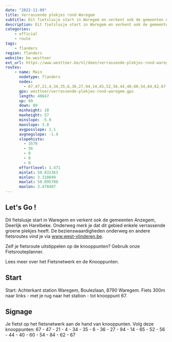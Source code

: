 ```yaml
---
date: "2022-11-09"
title: Verrassende plekjes rond Waregem
subtitle: Dit fietslusje start in Waregem en verkent ook de gemeenten Anzegem, Deerlijk en Harelbeke
description: Dit fietslusje start in Waregem en verkent ook de gemeenten Anzegem, Deerlijk en Harelbeke
categories:
    - official
    - route
tags:
    - flanders
region: flanders
website: be.westtoer
ext_url: https://www.westtoer.be/nl/doen/verrassende-plekjes-rond-waregem
routes:
    - name: Main
      nodetype: flanders
      nodes:
        - 67,47,21,4,34,35,6,36,27,94,14,65,52,56,44,40,60,54,84,62,67
      gpx: westtoer/verrassende-plekjes-rond-waregem.gpx
      length: 40847
      up: 89
      down: 89
      minheight: 10
      maxheight: 57
      minslope: -5.9
      maxslope: 3.8
      avgposslope: 1.1
      avgnegslope: -1.4
      slopehisto:
        - 3579
        - 56
        - 0
        - 0
        - 0
      effortlevel: 1.471
      minlat: 50.832363
      minlon: 3.310849
      maxlat: 50.895708
      maxlon: 3.478407
---
```


## Let's Go ! 

Dit fietslusje start in Waregem en verkent ook de gemeenten Anzegem, Deerlijk en Harelbeke. Onderweg merk je dat dit gebied enkele verrassende groene plekjes heeft. De bezienswaardigheden onderweg en andere fietsroutes vind je via www.west-vlinderen.be.

Zelf je fietsroute uitstippelen op de knooppunten? Gebruik onze Fietsrouteplanner.

Lees meer over het Fietsnetwerk en de Knooppunten.

## Start

Start: Achterkant station Waregem, Boulezlaan, 8790 Waregem. Fiets 300m naar links - met je rug naar het station - tot knooppunt 67.

## Signage

Je fietst op het fietsnetwerk aan de hand van knooppunten. Volg deze knooppunten: 67 - 47 - 21 - 4 - 34 - 35 - 6 - 36 - 27 - 94 - 14 - 65 - 52 - 56 - 44 - 40 - 60 - 54 - 84 - 62 - 67
